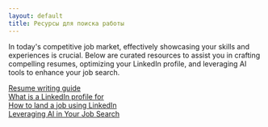 ```yaml
---
layout: default
title: Ресурсы для поиска работы
---
```


In today's competitive job market, effectively showcasing your skills and experiences is crucial. Below are curated resources to assist you in crafting compelling resumes, optimizing your LinkedIn profile, and leveraging AI tools to enhance your job search.

<a href="/extra_material/resume_guide/">Resume writing guide</a>  
<a href="/extra_material/job_resources/linkedin_1/">What is a LinkedIn profile for</a>  
<a href="/extra_material/job_resources/linkedin_2/">How to land a job using LinkedIn</a>  
<a href="/extra_material/job_resources/neuro_work/">Leveraging AI in Your Job Search</a>  
